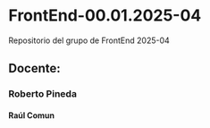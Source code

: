 # FrontEnd-00.01.2025-04
Repositorio del grupo de FrontEnd 2025-04

## Docente:
### Roberto Pineda
#### Raúl Comun
